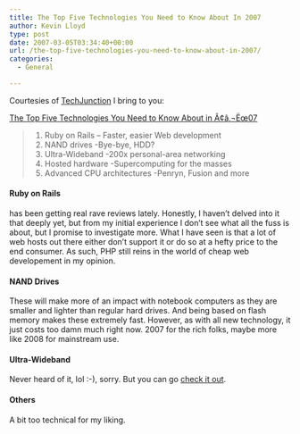 ```yaml
---
title: The Top Five Technologies You Need to Know About In 2007
author: Kevin Lloyd
type: post
date: 2007-03-05T03:34:40+00:00
url: /the-top-five-technologies-you-need-to-know-about-in-2007/
categories:
  - General

---
```

Courtesies of [TechJunction][1] I bring to you:

[The Top Five Technologies You Need to Know About in Ã¢â‚¬Ëœ07][2]

>   1. Ruby on Rails &#8211; Faster, easier Web development
>   2. NAND drives -Bye-bye, HDD?
>   3. Ultra-Wideband -200x personal-area networking
>   4. Hosted hardware -Supercomputing for the masses
>   5. Advanced CPU architectures -Penryn, Fusion and more

#### Ruby on Rails

has been getting real rave reviews lately. Honestly, I haven&#8217;t delved into it that deeply yet, but from my initial experience I don&#8217;t see what all the fuss is about, but I promise to investigate more. What I have seen is that a lot of web hosts out there either don&#8217;t support it or do so at a hefty price to the end consumer. As such, PHP still reins in the world of cheap web developement in my opinion.

#### NAND Drives

These will make more of an impact with notebook computers as they are smaller and lighter than regular hard drives. And being based on flash memory makes these extremely fast. However, as with all new technology, it just costs too damn much right now. 2007 for the rich folks, maybe more like 2008 for mainstream use.

#### Ultra-Wideband

Never heard of it, lol :-), sorry. But you can go [check it out][3].

#### Others

A bit too technical for my liking.

 [1]: http://eequalsmcsquare.com/technews
 [2]: http://eequalsmcsquare.com/technews/2007/03/04/the-top-five-technologies-you-need-to-know-about-in-07-part-1/
 [3]: http://en.wikipedia.org/wiki/Ultra-wideband